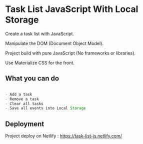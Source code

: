 # Task List JavaScript With Local Storage

Create a task list with JavaScript.

Manipulate the DOM (Document Object Model).

Project build with pure JavaScript (No frameworks or libraries). 

Use Materialize CSS for the front.


## What you can do

```javascript

- Add a task
- Remove a task
- Clear all tasks
- Save all events into Local Storage

```

## Deployment
Project deploy on Netlify : https://task-list-js.netlify.com/
